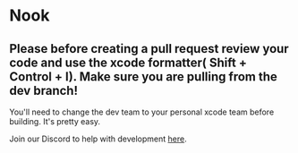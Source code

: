 # Nook

## Please before creating a pull request review your code and use the xcode formatter( Shift + Control + I). Make sure you are pulling from the dev branch!

You'll need to change the dev team to your personal xcode team before building. It's pretty easy.

Join our Discord to help with development [here](https://discord.gg/J3XfPvg7Fs).
